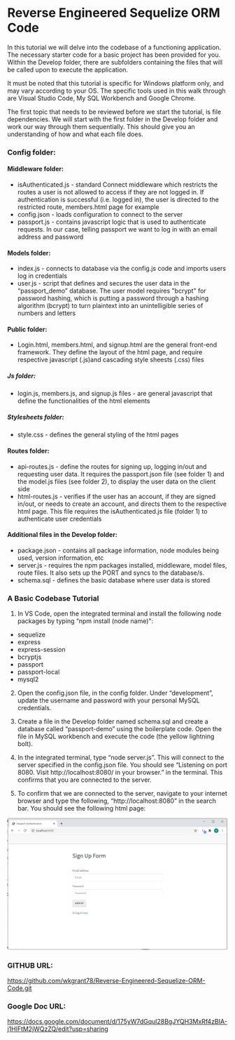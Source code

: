 # Reverse Engineered Sequelize ORM Code

In this tutorial we will delve into the codebase of a functioning application. The necessary starter code for a basic project has been provided for you. Within the Develop folder, there are subfolders containing the files that will be called upon to execute the application. 

It must be noted that this tutorial is specific for Windows platform only, and may vary according to your OS. The specific tools used in this walk through are Visual Studio Code, My SQL Workbench and Google Chrome.

The first topic that needs to be reviewed before we start the tutorial, is file dependencies. We will start with the first folder in the Develop folder and work our way through them sequentially. This should give you an understanding of how and what each file does.

### Config folder:

#### Middleware folder:
* isAuthenticated.js - standard Connect middleware which restricts the routes a user is not allowed to access if they are not logged in. If authentication is successful (i.e. logged in), the user is directed to the restricted route, members.html page for example
* config.json - loads configuration to connect to the server
* passport.js - contains javascript logic that is used to authenticate requests. In our case, telling passport we want to log in with an email address and password

#### Models folder:
* index.js - connects to database via the config.js code and imports users log in credentials
* user.js - script that defines and secures the user data in the  “passport_demo” database. The user model requires "bcrypt" for password hashing, which is putting a password through a hashing algorithm (bcrypt) to turn plaintext into an unintelligible series of numbers and letters

#### Public folder:
* Login.html, members.html, and signup.html are the general front-end framework. They define the layout of the html page, and require respective javascript (.js)and cascading style sheests (.css) files 

##### Js folder:
* login.js, members.js, and signup.js files - are general javascript that define the functionalities of the html elements  

##### Stylesheets folder:
* style.css - defines the general styling of the html pages

#### Routes folder:
* api-routes.js - define the routes for signing up, logging in/out and requesting user data. It requires the passport.json file (see folder 1) and the model.js files (see folder 2), to display the user data on the client side
* html-routes.js - verifies if the user has an account, if they are signed in/out, or needs to create an account, and directs them to the respective html page. This file requires the isAuthenticated.js file (folder 1) to authenticate user credentials

#### Additional files in the Develop folder:
* package.json - contains all package information, node modules being used, version information, etc
* server.js - requires the npm packages installed, middleware, model files, route files. It also sets up the PORT and syncs to the database/s.
* schema.sql - defines the basic database where user data is stored

### A Basic Codebase Tutorial

1. In VS Code, open the integrated terminal and install the following node packages by typing “npm install (node name)":
- sequelize
- express
- express-session
- bcryptjs
- passport
- passport-local
- mysql2

2. Open the config.json file, in the config folder. Under “development”, update the username and password with your personal MySQL credentials.

3. Create a file in the Develop folder named schema.sql and create a database called “passport-demo” using the boilerplate code. Open the file in MySQL workbench and execute the code (the yellow lightning bolt).

4. In the integrated terminal, type “node server.js”. This will connect to the server specified in the config.json file. You should see “Listening on port 8080. Visit http://localhost:8080/ in your browser.” in the terminal. This confirms that you are connected to the server.

5. To confirm that we are connected to the server, navigate to your internet browser and type the following, “http://localhost:8080” in the search bar. You should see the following html page: 

<img src="/img/confirmation.PNG" alt="confirmation screenshot">


### GITHUB URL:

https://github.com/wkgrant78/Reverse-Engineered-Sequelize-ORM-Code.git

### Google Doc URL:

https://docs.google.com/document/d/175yW7dGqul28BgJYQH3MxRf4zBIA-j1HlFtM2jWQzZQ/edit?usp=sharing
